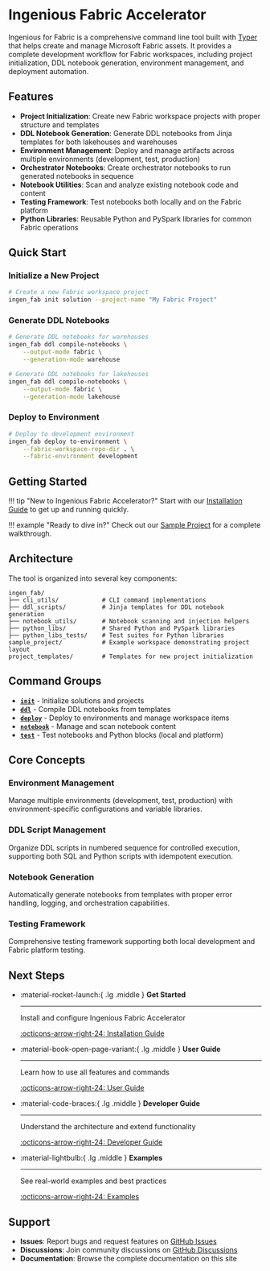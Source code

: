 # Ingenious Fabric Accelerator

Ingenious for Fabric is a comprehensive command line tool built with [Typer](https://typer.tiangolo.com/) that helps create and manage Microsoft Fabric assets. It provides a complete development workflow for Fabric workspaces, including project initialization, DDL notebook generation, environment management, and deployment automation.

## Features

- **Project Initialization**: Create new Fabric workspace projects with proper structure and templates
- **DDL Notebook Generation**: Generate DDL notebooks from Jinja templates for both lakehouses and warehouses
- **Environment Management**: Deploy and manage artifacts across multiple environments (development, test, production)
- **Orchestrator Notebooks**: Create orchestrator notebooks to run generated notebooks in sequence
- **Notebook Utilities**: Scan and analyze existing notebook code and content
- **Testing Framework**: Test notebooks both locally and on the Fabric platform
- **Python Libraries**: Reusable Python and PySpark libraries for common Fabric operations

## Quick Start

### Initialize a New Project

```bash
# Create a new Fabric workspace project
ingen_fab init solution --project-name "My Fabric Project"
```

### Generate DDL Notebooks

```bash
# Generate DDL notebooks for warehouses
ingen_fab ddl compile-notebooks \
    --output-mode fabric \
    --generation-mode warehouse

# Generate DDL notebooks for lakehouses  
ingen_fab ddl compile-notebooks \
    --output-mode fabric \
    --generation-mode lakehouse
```

### Deploy to Environment

```bash
# Deploy to development environment
ingen_fab deploy to-environment \
    --fabric-workspace-repo-dir . \
    --fabric-environment development
```

## Getting Started

!!! tip "New to Ingenious Fabric Accelerator?"
    Start with our [Installation Guide](user_guide/installation.md) to get up and running quickly.

!!! example "Ready to dive in?"
    Check out our [Sample Project](examples/sample_project.md) for a complete walkthrough.

## Architecture

The tool is organized into several key components:

```
ingen_fab/
├── cli_utils/            # CLI command implementations
├── ddl_scripts/          # Jinja templates for DDL notebook generation
├── notebook_utils/       # Notebook scanning and injection helpers
├── python_libs/          # Shared Python and PySpark libraries
├── python_libs_tests/    # Test suites for Python libraries
sample_project/           # Example workspace demonstrating project layout
project_templates/        # Templates for new project initialization
```

## Command Groups

- **[`init`](user_guide/cli_reference.md#init)** - Initialize solutions and projects
- **[`ddl`](user_guide/cli_reference.md#ddl)** - Compile DDL notebooks from templates
- **[`deploy`](user_guide/cli_reference.md#deploy)** - Deploy to environments and manage workspace items
- **[`notebook`](user_guide/cli_reference.md#notebook)** - Manage and scan notebook content
- **[`test`](user_guide/cli_reference.md#test)** - Test notebooks and Python blocks (local and platform)

## Core Concepts

### Environment Management
Manage multiple environments (development, test, production) with environment-specific configurations and variable libraries.

### DDL Script Management
Organize DDL scripts in numbered sequence for controlled execution, supporting both SQL and Python scripts with idempotent execution.

### Notebook Generation
Automatically generate notebooks from templates with proper error handling, logging, and orchestration capabilities.

### Testing Framework
Comprehensive testing framework supporting both local development and Fabric platform testing.

## Next Steps

<div class="grid cards" markdown>

-   :material-rocket-launch:{ .lg .middle } **Get Started**

    ---

    Install and configure Ingenious Fabric Accelerator

    [:octicons-arrow-right-24: Installation Guide](user_guide/installation.md)

-   :material-book-open-page-variant:{ .lg .middle } **User Guide**

    ---

    Learn how to use all features and commands

    [:octicons-arrow-right-24: User Guide](user_guide/index.md)

-   :material-code-braces:{ .lg .middle } **Developer Guide**

    ---

    Understand the architecture and extend functionality

    [:octicons-arrow-right-24: Developer Guide](developer_guide/index.md)

-   :material-lightbulb:{ .lg .middle } **Examples**

    ---

    See real-world examples and best practices

    [:octicons-arrow-right-24: Examples](examples/index.md)

</div>

## Support

- **Issues**: Report bugs and request features on [GitHub Issues](https://github.com/your-org/ingen_fab/issues)
- **Discussions**: Join community discussions on [GitHub Discussions](https://github.com/your-org/ingen_fab/discussions)
- **Documentation**: Browse the complete documentation on this site